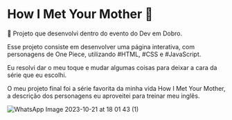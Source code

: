# How I Met Your Mother 💛

💛 Projeto que desenvolvi dentro do evento do Dev em Dobro. 

Esse projeto consiste em desenvolver uma página interativa, com personagens de One Piece, utilizando #HTML, #CSS e #JavaScript. 

Eu resolvi dar o meu toque e mudar algumas coisas para deixar a cara da série que eu escolhi.

O meu projeto final foi a série favorita da minha vida How I Met Your Mother, a descrição dos personagens eu aproveitei para treinar meu inglês.



![WhatsApp Image 2023-10-21 at 18 01 43 (1)](https://github.com/CarolCapel/How_I_Met_Your_Mother/assets/108011375/5aabb7b8-ef7c-452f-acca-a8c12e4e6cf2)
